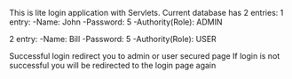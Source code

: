 This is lite login application with Servlets.
Current database has 2 entries:
 1 entry: 
    -Name: John
    -Password: 5
    -Authority(Role): ADMIN
 
 2 entry:
   -Name: Bill
   -Password: 5
   -Authority(Role): USER
   
   Successful login redirect you to admin or user secured page
   If login is not successful you will be redirected to the login page again
